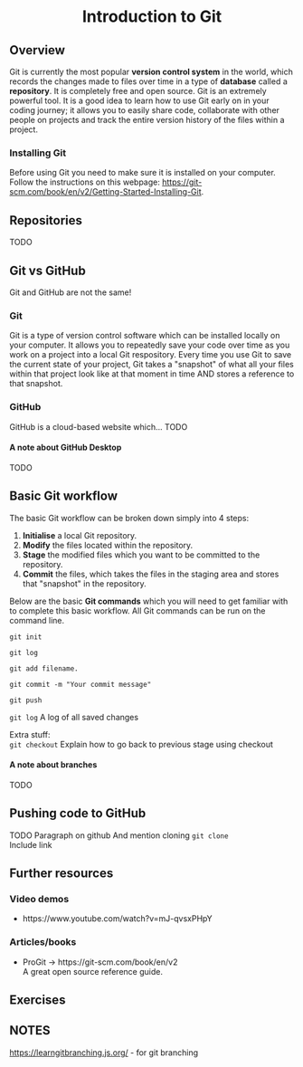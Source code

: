 <h1 align="center">Introduction to Git</h1>

## Overview
Git is currently the most popular **version control system** in the world, which records the changes made to files over time in a type of **database** called a **repository**. It is completely free and open source. Git is an extremely powerful tool. It is a good idea to learn how to use Git early on in your coding journey; it allows you to easily share code, collaborate with other people on projects and track the entire version history of the files within a project.

### Installing Git
Before using Git you need to make sure it is installed on your computer. Follow the instructions on this webpage: https://git-scm.com/book/en/v2/Getting-Started-Installing-Git.

## Repositories
TODO

## Git vs GitHub
Git and GitHub are not the same!

### Git
Git is a type of version control software which can be installed locally on your computer. It allows you to repeatedly save your code over time as you work on a project into a local Git respository. Every time you use Git to save the current state of your project, Git takes a "snapshot" of what all your files within that project look like at that moment in time AND stores a reference to that snapshot.

### GitHub
GitHub is a cloud-based website which... TODO

#### A note about GitHub Desktop
TODO

## Basic Git workflow
The basic Git workflow can be broken down simply into 4 steps:
<ol>
    <li><b>Initialise</b> a local Git repository.</li>
    <li><b>Modify</b> the files located within the repository.</li>
    <li><b>Stage</b> the modified files which you want to be committed to the repository.</li>
    <li><b>Commit</b> the files, which takes the files in the staging area and stores that "snapshot" in the repository.</li>
</ol>

Below are the basic **Git commands** which you will need to get familiar with to complete this basic workflow. All Git commands can be run on the command line.

`git init`

`git log`

`git add filename.`

`git commit -m "Your commit message"`

`git push`

`git log`
A log of all saved changes

Extra stuff:<br>
`git checkout`
Explain how to go back to previous stage using checkout

#### A note about branches
TODO

## Pushing code to GitHub
TODO
Paragraph on github
And mention cloning
`git clone`<br>
Include link

## Further resources
### Video demos
<ul> 
    <li>https://www.youtube.com/watch?v=mJ-qvsxPHpY</li>
</ul>

### Articles/books
<ul> 
    <li>ProGit -> https://git-scm.com/book/en/v2 </li>
A great open source reference guide.
</ul>

## Exercises

## NOTES
https://learngitbranching.js.org/ - for git branching